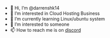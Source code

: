 - 👋 Hi, I’m @darrenshk14
- 👀 I’m interested in Cloud Hosting Business
- 🌱 I’m currently learning Linux/ubuntu system
- 💞️ I’m interested to someone
- 📫 How to reach me is on [discord](https://discord.zerocloud.id)

<!---
darrenshk14/darrenshk14 is a ✨ special ✨ repository because its `README.md` (this file) appears on your GitHub profile.
You can click the Preview link to take a look at your changes.
--->
